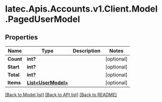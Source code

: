 # Iatec.Apis.Accounts.v1.Client.Model.PagedUserModel
## Properties

Name | Type | Description | Notes
------------ | ------------- | ------------- | -------------
**Count** | **int?** |  | [optional] 
**Start** | **int?** |  | [optional] 
**Total** | **int?** |  | [optional] 
**Items** | [**List&lt;UserModel&gt;**](UserModel.md) |  | [optional] 

[[Back to Model list]](../README.md#documentation-for-models) [[Back to API list]](../README.md#documentation-for-api-endpoints) [[Back to README]](../README.md)

